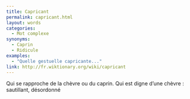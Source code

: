 ```yaml
---
title: Capricant
permalink: capricant.html
layout: words
categories:
  - Mot complexe
synonyms:
  - Caprin
  - Ridicule
examples:
  - "Quelle gestuelle capricante..."
link: http://fr.wiktionary.org/wiki/capricant
---
```


Qui se rapproche de la chèvre ou du caprin. Qui est digne d’une chèvre : sautillant, désordonné
